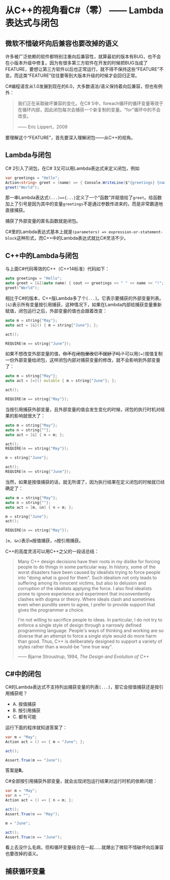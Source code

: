 # 从C++的视角看C#（零） —— Lambda表达式与闭包

## 微软不惜破坏向后兼容也要改掉的语义
许多被广泛依赖的软件都特别注重向后兼容性，就算最初的版本有BUG，也不会在小版本升级中修复。因为有很多第三方软件在开发的时候把BUG当成了FEATURE，要想让第三方软件以后也正常运行，就不得不保持这些“FEATURE”不变。而这类“FEATURE”往往要等到大版本升级的时候才会回归正常。

C#编程语言从1.0发展到现在的6.0，大多数语法/语义保持着向后兼容，但也有例外：

>我们正在采取破坏兼容的变化。在C# 5中，foreach循环的循环变量等效于在循环内部，因此闭包每次会捕获一个新复制的变量。“for”循环中的不会改变。
>
> —— Eric Lippert，2009

要理解这个“FEATURE”，首先要深入理解闭包——从C++的视角。

## Lambda与闭包
C# 2引入了闭包，在C# 3又可以用Lambda表达式来定义闭包，例如
```csharp
var greetings = "Hello";
Action<string> greet = (name) => { Console.WriteLine($"{greetings} {name}!"); };
greet("World");
```
那一串Lambda表达式```(...)=>{...}```定义了一个“函数”并赋值给了```greet```。给函数加上了引号是因为其中的变量```greetings```不是通过参数传进来的，而是非常霸道地直接捕获。

捕获了外部变量的匿名函数就是闭包。

C#里的Lambda表达式基本上就是```(parameters) => expression-or-statement-block```这种形式，而C++中的Lambda表达式就比C#灵活不少。

## C++中的Lambda与闭包
与上面C#代码等效的C++（C++14标准）代码如下：
```cpp
auto greetings = "Hello";
auto greet = [&](auto name) { cout << greetings << " " << name << "!"; };
greet("World");
```
相比于C#的版本，C++版Lambda多了个```[...]```。它表示要捕获的外部变量列表。```[&]```表示所有变量按引用捕获，这种情况下，如果在Lambda内部给捕获变量重新赋值，闭包运行之后，外部变量的值也会跟着改变：
```cpp
auto m = string{"May"};
auto act = [&]() { m = string{"June"}; };

act();

REQUIRE(m == string{"June"});
```

如果不想改变外部变量的值，<del>你不在闭包里改它不就好了吗？</del>可以用```[=]```按值复制一份外部变量给闭包，这样闭包内部对捕获变量的修改，就不会影响到外部变量了：
```cpp
auto m = string{"May"};
auto act = [=]() mutable { m = string{"June"}; };

act();

REQUIRE(m == string{"May"});
```

当按引用捕获外部变量，且外部变量的值会发生变化的时候，闭包的执行时机对结果的影响就很大了：
```cpp
auto m = string{"May"};
auto n = string{""};
auto act = [&] { n = m; };

act();
REQUIRE(n == string{"May"});

m = string{"June"};

act();
REQUIRE(n == string{"June"});
```

当然，如果是按值捕获的话，就无所谓了，因为执行结果在定义闭包的时候就已经确定了：
```cpp
auto m = string{"May"};
auto n = string{""};
auto act = [m, &n] { n = m; };

m = string{"June"};
act();

REQUIRE(n == string{"May"});
```
```[m, &n]```表示```m```按值捕获，```n```按引用捕获。

C++的高度灵活可以用C++之父的一段话总结：
>Many C++ design decisions have their roots in my dislike for forcing people to do things in some particular way.
>In history, some of the worst disasters have been caused by idealists trying to force people into "doing what is good for them".
>Such idealism not only leads to suffering among its innocent victims, but also to delusion and corruption of the idealists applying the force.
>I also find idealists prone to ignore experience and experiment that inconventiently clashes with dogma or theory.
>Where ideals clash and sometimes even when pundits seem to agree, I prefer to provide support that gives the programmer a choice.
>
>I'm not willing to sacrifice people to ideas.
>In particular, I do not try to enforce a single style of design through a narrowly defined programming language.
>People's ways of thinking and working are so diverse that an attempt to force a single style would do more harm than good.
>Thus, C++ is deliberately designed to support a variety of styles rather than a would-be "one true way".
>
> —— Bjarne Stroustrup, 1994, *The Design and Evolution of C++*

## C#中的闭包
C#的Lambda表达式不支持列出捕获变量的列表```[...]```，那它会按值捕获还是按引用捕获呢？
* A. 按值捕获
* B. 按引用捕获
* C. 都有可能

运行下面的程序就知道答案了：
```csharp
var m = "May";
Action act = () => { m = "June"; };

act();

Assert.True(m == "June");
```
答案是**B**。

C#全部按引用捕获外部变量，就会出现闭包运行结果对运行时机的依赖问题：
```csharp
var m = "May";
var n = "";
Action act = () => { n = m; };

act();
Assert.True(n == "May");

m = "June";

act();
Assert.True(n == "June");
```

看上去没什么毛病，但和循环变量结合在一起……就爆出了微软不惜破坏向后兼容也要改掉的语义。

## 捕获循环变量

